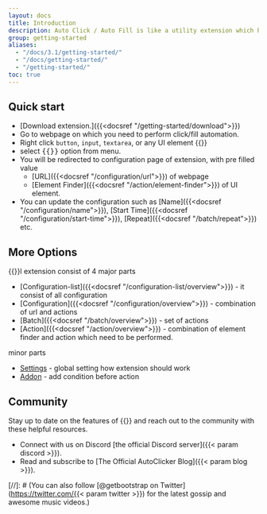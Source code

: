 ```yaml
---
layout: docs
title: Introduction
description: Auto Click / Auto Fill is like a utility extension which helps user to click / fill on any website with by providing few information about the site and the button which they want to click.
group: getting-started
aliases:
  - "/docs/3.1/getting-started/"
  - "/docs/getting-started/"
  - "/getting-started/"
toc: true
---
```


## Quick start

* [Download extension.]({{<docsref "/getting-started/download">}})
* Go to webpage on which you need to perform click/fill automation.
* Right click `button`, `input`, `textarea`, or any UI element {{<img context-menu.png>}}
* select <kbd>{{<param name>}}</kbd> option from menu.
* You will be redirected to configuration page of extension, with pre filled value 
  * [URL]({{<docsref "/configuration/url">}}) of webpage
  * [Element Finder]({{<docsref "/action/element-finder">}}) of UI element.
* You can update the configuration such as [Name]({{<docsref "/configuration/name">}}), [Start Time]({{<docsref "/configuration/start-time">}}), [Repeat]({{<docsref "/batch/repeat">}}) etc.



## More Options

{{<param name>}}l extension consist of 4 major parts 
- [Configuration-list]({{<docsref "/configuration-list/overview">}}) - it consist of all configuration
- [Configuration]({{<docsref "/configuration/overview">}}) - combination of url and actions
- [Batch]({{<docsref "/batch/overview">}}) - set of actions
- [Action]({{<docsref "/action/overview">}}) - combination of element finder and action which need to be performed.

minor parts
- [Settings](settings) - global setting how extension should work
- [Addon](addon) - add condition before action

## Community

Stay up to date on the features of {{<param name>}} and reach out to the community with these helpful resources.

- Connect with us on Discord [the official Discord server]({{< param discord >}}).
- Read and subscribe to [The Official AutoClicker Blog]({{< param blog >}}).

[//]: # (You can also follow [@getbootstrap on Twitter](https://twitter.com/{{< param twitter >}}) for the latest gossip and awesome music videos.)
